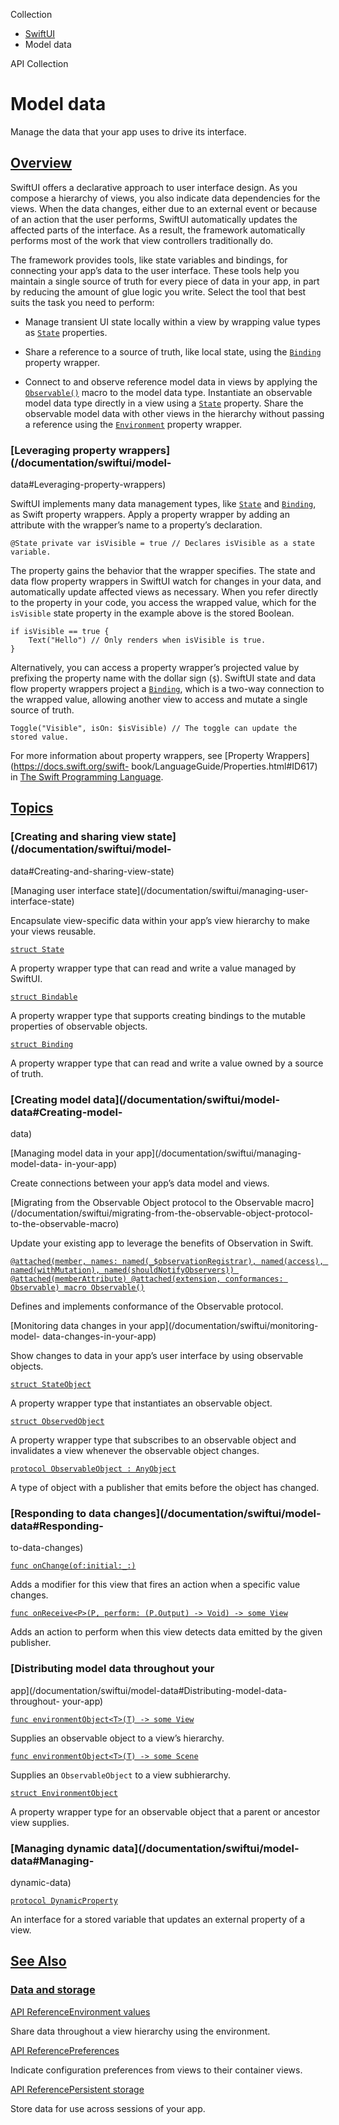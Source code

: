 Collection

  * [ SwiftUI ](/documentation/swiftui)
  * Model data 

API Collection

# Model data

Manage the data that your app uses to drive its interface.

## [Overview](/documentation/swiftui/model-data#Overview)

SwiftUI offers a declarative approach to user interface design. As you compose
a hierarchy of views, you also indicate data dependencies for the views. When
the data changes, either due to an external event or because of an action that
the user performs, SwiftUI automatically updates the affected parts of the
interface. As a result, the framework automatically performs most of the work
that view controllers traditionally do.

The framework provides tools, like state variables and bindings, for
connecting your app’s data to the user interface. These tools help you
maintain a single source of truth for every piece of data in your app, in part
by reducing the amount of glue logic you write. Select the tool that best
suits the task you need to perform:

  * Manage transient UI state locally within a view by wrapping value types as [`State`](/documentation/swiftui/state) properties.

  * Share a reference to a source of truth, like local state, using the [`Binding`](/documentation/swiftui/binding) property wrapper.

  * Connect to and observe reference model data in views by applying the [`Observable()`](/documentation/Observation/Observable\(\)) macro to the model data type. Instantiate an observable model data type directly in a view using a [`State`](/documentation/swiftui/state) property. Share the observable model data with other views in the hierarchy without passing a reference using the [`Environment`](/documentation/swiftui/environment) property wrapper.

### [Leveraging property wrappers](/documentation/swiftui/model-
data#Leveraging-property-wrappers)

SwiftUI implements many data management types, like
[`State`](/documentation/swiftui/state) and
[`Binding`](/documentation/swiftui/binding), as Swift property wrappers. Apply
a property wrapper by adding an attribute with the wrapper’s name to a
property’s declaration.

    
    
    @State private var isVisible = true // Declares isVisible as a state variable.
    

The property gains the behavior that the wrapper specifies. The state and data
flow property wrappers in SwiftUI watch for changes in your data, and
automatically update affected views as necessary. When you refer directly to
the property in your code, you access the wrapped value, which for the
`isVisible` state property in the example above is the stored Boolean.

    
    
    if isVisible == true {
        Text("Hello") // Only renders when isVisible is true.
    }
    

Alternatively, you can access a property wrapper’s projected value by
prefixing the property name with the dollar sign (`$`). SwiftUI state and data
flow property wrappers project a [`Binding`](/documentation/swiftui/binding),
which is a two-way connection to the wrapped value, allowing another view to
access and mutate a single source of truth.

    
    
    Toggle("Visible", isOn: $isVisible) // The toggle can update the stored value.
    

For more information about property wrappers, see [Property
Wrappers](https://docs.swift.org/swift-
book/LanguageGuide/Properties.html#ID617) in [The Swift Programming
Language](https://swift.org/documentation/#the-swift-programming-language).

## [Topics](/documentation/swiftui/model-data#topics)

### [Creating and sharing view state](/documentation/swiftui/model-
data#Creating-and-sharing-view-state)

[Managing user interface state](/documentation/swiftui/managing-user-
interface-state)

Encapsulate view-specific data within your app’s view hierarchy to make your
views reusable.

[`struct State`](/documentation/swiftui/state)

A property wrapper type that can read and write a value managed by SwiftUI.

[`struct Bindable`](/documentation/swiftui/bindable)

A property wrapper type that supports creating bindings to the mutable
properties of observable objects.

[`struct Binding`](/documentation/swiftui/binding)

A property wrapper type that can read and write a value owned by a source of
truth.

### [Creating model data](/documentation/swiftui/model-data#Creating-model-
data)

[Managing model data in your app](/documentation/swiftui/managing-model-data-
in-your-app)

Create connections between your app’s data model and views.

[Migrating from the Observable Object protocol to the Observable
macro](/documentation/swiftui/migrating-from-the-observable-object-protocol-
to-the-observable-macro)

Update your existing app to leverage the benefits of Observation in Swift.

[`@attached(member, names: named(_$observationRegistrar), named(access),
named(withMutation), named(shouldNotifyObservers)) @attached(memberAttribute)
@attached(extension, conformances: Observable) macro
Observable()`](/documentation/Observation/Observable\(\))

Defines and implements conformance of the Observable protocol.

[Monitoring data changes in your app](/documentation/swiftui/monitoring-model-
data-changes-in-your-app)

Show changes to data in your app’s user interface by using observable objects.

[`struct StateObject`](/documentation/swiftui/stateobject)

A property wrapper type that instantiates an observable object.

[`struct ObservedObject`](/documentation/swiftui/observedobject)

A property wrapper type that subscribes to an observable object and
invalidates a view whenever the observable object changes.

[`protocol ObservableObject :
AnyObject`](/documentation/Combine/ObservableObject)

A type of object with a publisher that emits before the object has changed.

### [Responding to data changes](/documentation/swiftui/model-data#Responding-
to-data-changes)

[`func
onChange(of:initial:_:)`](/documentation/swiftui/view/onchange\(of:initial:_:\))

Adds a modifier for this view that fires an action when a specific value
changes.

[`func onReceive<P>(P, perform: (P.Output) -> Void) -> some
View`](/documentation/swiftui/view/onreceive\(_:perform:\))

Adds an action to perform when this view detects data emitted by the given
publisher.

### [Distributing model data throughout your
app](/documentation/swiftui/model-data#Distributing-model-data-throughout-
your-app)

[`func environmentObject<T>(T) -> some
View`](/documentation/swiftui/view/environmentobject\(_:\))

Supplies an observable object to a view’s hierarchy.

[`func environmentObject<T>(T) -> some
Scene`](/documentation/swiftui/scene/environmentobject\(_:\))

Supplies an `ObservableObject` to a view subhierarchy.

[`struct EnvironmentObject`](/documentation/swiftui/environmentobject)

A property wrapper type for an observable object that a parent or ancestor
view supplies.

### [Managing dynamic data](/documentation/swiftui/model-data#Managing-
dynamic-data)

[`protocol DynamicProperty`](/documentation/swiftui/dynamicproperty)

An interface for a stored variable that updates an external property of a
view.

## [See Also](/documentation/swiftui/model-data#see-also)

### [Data and storage](/documentation/swiftui/model-data#Data-and-storage)

[API ReferenceEnvironment values](/documentation/swiftui/environment-values)

Share data throughout a view hierarchy using the environment.

[API ReferencePreferences](/documentation/swiftui/preferences)

Indicate configuration preferences from views to their container views.

[API ReferencePersistent storage](/documentation/swiftui/persistent-storage)

Store data for use across sessions of your app.

